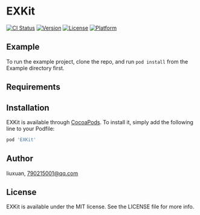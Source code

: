 # EXKit

[![CI Status](https://img.shields.io/travis/liuxuan/EXKit.svg?style=flat)](https://travis-ci.org/liuxuan/EXKit)
[![Version](https://img.shields.io/cocoapods/v/EXKit.svg?style=flat)](https://cocoapods.org/pods/EXKit)
[![License](https://img.shields.io/cocoapods/l/EXKit.svg?style=flat)](https://cocoapods.org/pods/EXKit)
[![Platform](https://img.shields.io/cocoapods/p/EXKit.svg?style=flat)](https://cocoapods.org/pods/EXKit)

## Example

To run the example project, clone the repo, and run `pod install` from the Example directory first.

## Requirements

## Installation

EXKit is available through [CocoaPods](https://cocoapods.org). To install
it, simply add the following line to your Podfile:

```ruby
pod 'EXKit'
```

## Author

liuxuan, 790215001@qq.com

## License

EXKit is available under the MIT license. See the LICENSE file for more info.
